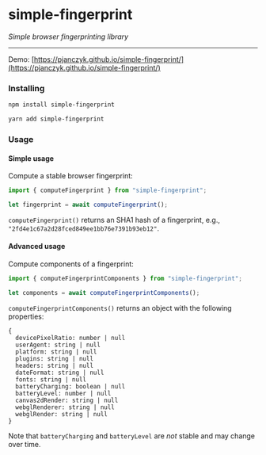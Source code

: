 # simple-fingerprint

*Simple browser fingerprinting library*

---

Demo: [https://pjanczyk.github.io/simple-fingerprint/](https://pjanczyk.github.io/simple-fingerprint/)

### Installing

```bash
npm install simple-fingerprint
```

```bash
yarn add simple-fingerprint
```

### Usage

#### Simple usage

Compute a stable browser fingerprint:

```javascript
import { computeFingerprint } from "simple-fingerprint";

let fingerprint = await computeFingerprint();
```

`computeFingerprint()` returns an SHA1 hash of a fingerprint, e.g., `"2fd4e1c67a2d28fced849ee1bb76e7391b93eb12"`.

#### Advanced usage

Compute components of a fingerprint:

```javascript
import { computeFingerprintComponents } from "simple-fingerprint";

let components = await computeFingerprintComponents();
```

`computeFingerprintComponents()` returns an object with the following properties:

```
{
  devicePixelRatio: number | null
  userAgent: string | null
  platform: string | null
  plugins: string | null
  headers: string | null
  dateFormat: string | null
  fonts: string | null
  batteryCharging: boolean | null
  batteryLevel: number | null
  canvas2dRender: string | null
  webglRenderer: string | null
  webglRender: string | null
}
```

Note that `batteryCharging` and `batteryLevel` are _not_ stable and may change over time.
